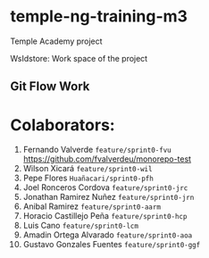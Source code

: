 # temple-ng-training-m3
Temple Academy project

WsIdstore: Work space of the project


## Git Flow Work

# Colaborators:

1. Fernando Valverde `feature/sprint0-fvu` https://github.com/fvalverdeu/monorepo-test
2. Wilson Xicará `feature/sprint0-wil`
3. Pepe Flores `Huañacari/sprint0-pfh`
4. Joel Ronceros Cordova `feature/sprint0-jrc`
5. Jonathan Ramirez Nuñez `feature/sprint0-jrn`
6. Anibal Ramirez `feature/sprint0-aarm`
7. Horacio Castillejo Peña `feature/sprint0-hcp`
6. Luis Cano `feature/sprint0-lcm`
7. Amadin Ortega Alvarado `feature/sprint0-aoa`
8. Gustavo Gonzales Fuentes `feature/sprint0-ggf`
